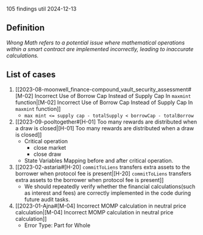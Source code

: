 105 findings util 2024-12-13

## Definition
*Wrong Math refers to a potential issue where mathematical operations within a smart contract are implemented incorrectly, leading to inaccurate calculations.*
## List of cases
1. [[2023-08-moonwell_finance-compound_vault_security_assessment#[M-02] Incorrect Use of Borrow Cap Instead of Supply Cap In `maxmint` function|[M-02] Incorrect Use of Borrow Cap Instead of Supply Cap In `maxmint` function]]
	- `max mint <= supply cap - totalSupply < borrowCap - totalBorrow`
2. [[2023-09-pooltogether#[H-01] Too many rewards are distributed when a draw is closed|[H-01] Too many rewards are distributed when a draw is closed]]
	- Critical operation
		- close market
		- close draw
	- State Variables Mapping before and after critical operation.
3. [[2023-02-astaria#[H-20] `commitToLiens` transfers extra assets to the borrower when protocol fee is present|[H-20] `commitToLiens` transfers extra assets to the borrower when protocol fee is present]]
	- We should repeatedly verify whether the financial calculations(such as interest and fees) are correctly implemented in the code during future audit tasks.
4. [[2023-01-Ajna#[M-04] Incorrect MOMP calculation in neutral price calculation|[M-04] Incorrect MOMP calculation in neutral price calculation]]
	- Error Type: Part for Whole